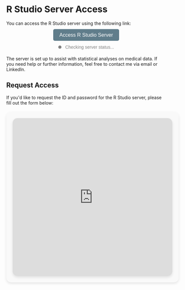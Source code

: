 # R Studio Server Access

You can access the R Studio server using the following link:

<div style="text-align: center; margin: 20px 0;">
  <a href="http://134.209.84.93:8787/" target="_blank" style="padding: 10px 20px; background-color: #607D8B; color: white; text-decoration: none; border-radius: 5px; font-family: Arial, sans-serif; font-size: 16px;">Access R Studio Server</a>
</div>

<div style="text-align: center; margin-bottom: 20px;">
  <span id="status-indicator" style="display: inline-block; width: 10px; height: 10px; background-color: grey; border-radius: 50%; margin-right: 8px;"></span>
  <span id="status-text" style="font-family: Arial, sans-serif; color: grey;">Checking server status...</span>
</div>

The server is set up to assist with statistical analyses on medical data. If you need help or further information, feel free to contact me via email or LinkedIn.

## Request Access

If you'd like to request the ID and password for the R Studio server, please fill out the form below:

<div style="width: 100%; max-width: 700px; margin: 20px auto; padding: 20px; background-color: #f9f9f9; border-radius: 15px; box-shadow: 0 4px 8px rgba(0, 0, 0, 0.1);">
    <iframe src="https://docs.google.com/forms/d/e/1FAIpQLSd2rWo541S8NnbbWnRoslqktEKN7Tu3F5P7-Ax5a_skCvip9A/viewform?embedded=true" 
            width="100%" 
            height="500" 
            frameborder="0" 
            style="border-radius: 15px; overflow: hidden; box-shadow: 0 4px 8px rgba(0, 0, 0, 0.1);">
    </iframe>
</div>

<script>
  function checkServerStatus() {
    // Ping the server to check if it's online
    fetch('http://134.209.84.93/', {
        method: 'GET',
        mode: 'no-cors'  // This allows the request without CORS issues
      })
      .then(response => {
        // Even without response due to no-cors, if there's no error, is online
        document.getElementById('status-indicator').style.backgroundColor = '#4CAF50';
        document.getElementById('status-text').innerText = 'server is online';
        document.getElementById('status-text').style.color = '#4CAF50';
      })
      .catch(() => {
        // If the request fails, the server is offline
        document.getElementById('status-indicator').style.backgroundColor = 'red';
        document.getElementById('status-text').innerText = 'server is offline';
        document.getElementById('status-text').style.color = 'red';
      });
  }

  // Check server status every 30 seconds
  setInterval(checkServerStatus, 30000);

  // Initial check when the page loads
  checkServerStatus();
</script>

